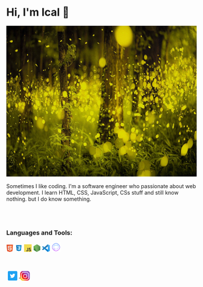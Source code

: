 # Hi, I'm Ical 👋 

<img src="https://github.com/icalbalino/icalbalino/blob/master/asset/hutan.jpg" alt="binary rain cloud" width="100%" height="400">

Sometimes I like coding. I'm a software engineer who passionate about web development. I learn HTML, CSS, JavaScript, CSs stuff and still know nothing. but I do know something.

<br />
<br />

### **Languages and Tools:**

<code><img height="20" src="https://github.com/icalbalino/icalbalino/blob/master/asset/html.png" alt="html logo png"></code>
<code><img height="20" src="https://github.com/icalbalino/icalbalino/blob/master/asset/css.png" alt="css logo png"></code>
<code><img height="20" src="https://github.com/icalbalino/icalbalino/blob/master/asset/javascript.png" alt="javascript logo png"></code>
<code><img height="20" src="https://github.com/icalbalino/icalbalino/blob/master/asset/nodejs.png" alt="nodejs logo png"></code>
<code><img height="20" src="https://github.com/icalbalino/icalbalino/blob/master/asset/vsc.png" alt="visual studio code logo png"></code>
<code><img height="25" src="https://github.com/icalbalino/icalbalino/blob/master/asset/github.png" alt="github logo png"></code>

<br />
<br />

<a href="https://twitter.com/icalbalino">
  <img align="center" height="25" src="https://github.com/icalbalino/icalbalino/blob/master/asset/twitter.png" alt="twitter logo png">
</a>
<a href="https://www.instagram.com/icalbalino">
  <img align="center" height="25" src="https://github.com/icalbalino/icalbalino/blob/master/asset/insta.png" alt="instagram logo png">
</a>



<!--
**icalbalino/icalbalino** is a ✨ _special_ ✨ repository because its `README.md` (this file) appears on your GitHub profile.

Here are some ideas to get you started:

- 🔭 I’m currently working on ...
- 🌱 I’m currently learning ...
- 👯 I’m looking to collaborate on ...
- 🤔 I’m looking for help with ...
- 💬 Ask me about ...
- 📫 How to reach me: ...
- 😄 Pronouns: ...
- ⚡ Fun fact: ...
-->
